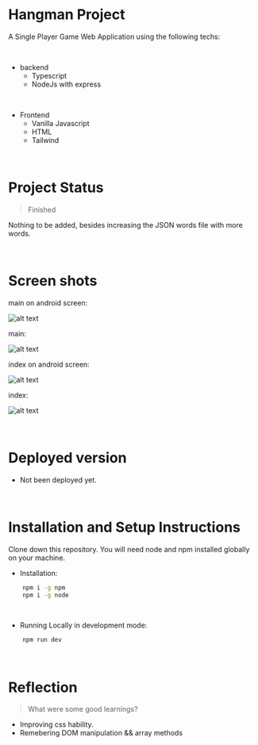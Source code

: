 # Hangman Project

A Single Player Game Web Application using the following techs:

&nbsp;

- backend
  - Typescript
  - NodeJs with express
 

&nbsp;

- Frontend
  - Vanilla Javascript
  - HTML
  - Tailwind

&nbsp;

# Project Status

> Finished

Nothing to be added, besides increasing the JSON words file with more words.

&nbsp;

# Screen shots

main on android screen:

![alt text](https://i.imgur.com/01T4Z3l.png)

main:

![alt text](https://i.imgur.com/I133yg1.png)

index on android screen:

![alt text](https://i.imgur.com/RFIV0Jm.png)

index:

![alt text](https://i.imgur.com/rjWMKwP.png)

&nbsp;

# Deployed version

- Not been deployed yet.

&nbsp;

# Installation and Setup Instructions

Clone down this repository. You will need node and npm installed globally on your machine.

- Installation:

```bash
    npm i -g npm
    npm i -g node
```

&nbsp;

- Running Locally in development mode:

```bash
    npm run dev
```

&nbsp;

# Reflection

> What were some good learnings?

- Improving css hability.
- Remebering DOM manipulation && array methods
